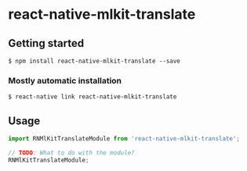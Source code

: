 # react-native-mlkit-translate

## Getting started

`$ npm install react-native-mlkit-translate --save`

### Mostly automatic installation

`$ react-native link react-native-mlkit-translate`

## Usage
```javascript
import RNMlKitTranslateModule from 'react-native-mlkit-translate';

// TODO: What to do with the module?
RNMlKitTranslateModule;
```
